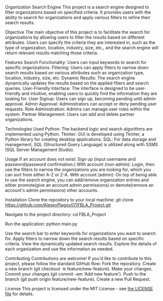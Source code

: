 Organization Search Engine
This project is a search engine designed to filter organizations based on specified criteria. It provides users with the ability to search for organizations and apply various filters to refine their search results.

Objective
The main objective of this project is to facilitate the search for organizations by allowing users to filter the results based on different attributes. Users can specify the criteria they are interested in, such as the type of organization, location, industry, size, etc., and the search engine will return relevant results matching those criteria.

Features
Search Functionality: Users can input keywords to search for specific organizations.
Filtering: Users can apply filters to narrow down search results based on various attributes such as organization type, location, industry, size, etc.
Dynamic Results: The search engine dynamically updates the results based on the applied filters and search queries.
User-Friendly Interface: The interface is designed to be user-friendly and intuitive, enabling users to quickly find the information they are looking for.
User Signup: Users can sign up, becoming pending until admin approval.
Admin Approval: Administrators can accept or deny pending user requests.
Role Administration: Admins can manage user roles within the system.
Partner Management: Users can add and delete partner organizations.

Technologies Used
Python: The backend logic and search algorithms are implemented using Python.
Tkinter: GUI is developed using Tkinter, a Python library for creating desktop applications.
SQL: For data storage and management, SQL (Structured Query Language) is utilized along with SSMS (SQL Server Management Studio).

Usage
If an account does not exist: Sign up (input username and password/password confirmation.)
With account (non-admin): Login, then use the filters to narrow the organizations you are looking for, which you can sort from either A-Z or Z-A.
With account (admin): On top of being able to use the search engine, you can add/remove organization entries and either promote(give an account admin permissions) or demote(remove an account's admin permissions) other accounts. 

Installation
Clone the repository to your local machine:
git clone https://github.com/AlexeyPlagov07/FBLA_Project.git

Navigate to the project directory:
cd FBLA_Project

Run the application:
python main.py

Use the search bar to enter keywords for organizations you want to search for.
Apply filters to narrow down the search results based on specific criteria.
View the dynamically updated search results.
Explore the details of each organization and use the information as needed.

Contributing
Contributions are welcome! If you'd like to contribute to this project, please follow the standard GitHub flow:
Fork the repository.
Create a new branch (git checkout -b feature/new-feature).
Make your changes.
Commit your changes (git commit -am 'Add new feature').
Push to the branch (git push origin feature/new-feature).
Create a new Pull Request.

License
This project is licensed under the MIT License - see [the LICENSE file](https://choosealicense.com/licenses/mit/) for details.
